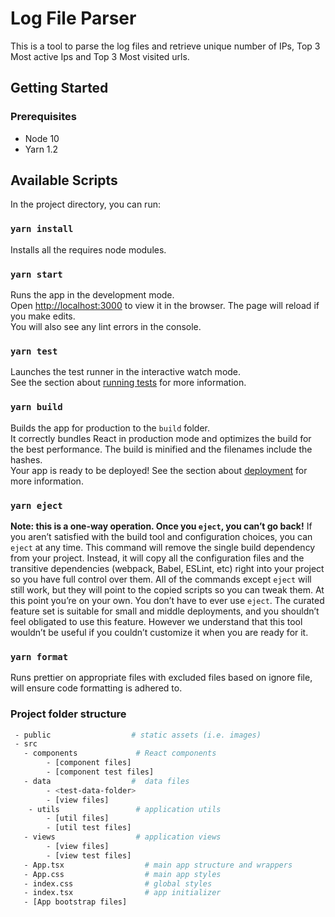 # Log File Parser

This is a tool to parse the log files and retrieve unique number of IPs, Top 3 Most active Ips and Top 3 Most visited urls.

## Getting Started

### Prerequisites

- Node 10
- Yarn 1.2

## Available Scripts

In the project directory, you can run:

### `yarn install`

Installs all the requires node modules.

### `yarn start`

Runs the app in the development mode.\
Open [http://localhost:3000](http://localhost:3000) to view it in the browser.
The page will reload if you make edits.\
You will also see any lint errors in the console.

### `yarn test`

Launches the test runner in the interactive watch mode.\
See the section about [running tests](https://facebook.github.io/create-react-app/docs/running-tests) for more information.

### `yarn build`

Builds the app for production to the `build` folder.\
It correctly bundles React in production mode and optimizes the build for the best performance.
The build is minified and the filenames include the hashes.\
Your app is ready to be deployed!
See the section about [deployment](https://facebook.github.io/create-react-app/docs/deployment) for more information.

### `yarn eject`

**Note: this is a one-way operation. Once you `eject`, you can’t go back!**
If you aren’t satisfied with the build tool and configuration choices, you can `eject` at any time. This command will remove the single build dependency from your project.
Instead, it will copy all the configuration files and the transitive dependencies (webpack, Babel, ESLint, etc) right into your project so you have full control over them. All of the commands except `eject` will still work, but they will point to the copied scripts so you can tweak them. At this point you’re on your own.
You don’t have to ever use `eject`. The curated feature set is suitable for small and middle deployments, and you shouldn’t feel obligated to use this feature. However we understand that this tool wouldn’t be useful if you couldn’t customize it when you are ready for it.

### `yarn format`

Runs prettier on appropriate files with excluded files based on ignore file, will ensure code formatting is adhered to.

### Project folder structure

```bash
 - public                  # static assets (i.e. images)
 - src
   - components             # React components
        - [component files]
        - [component test files]
   - data                  #  data files
        - <test-data-folder>
        - [view files]
    - utils                 # application utils
        - [util files]
        - [util test files]
   - views                  # application views
        - [view files]
        - [view test files]
   - App.tsx                  # main app structure and wrappers
   - App.css                  # main app styles
   - index.css                # global styles
   - index.tsx                # app initializer
   - [App bootstrap files]
```
